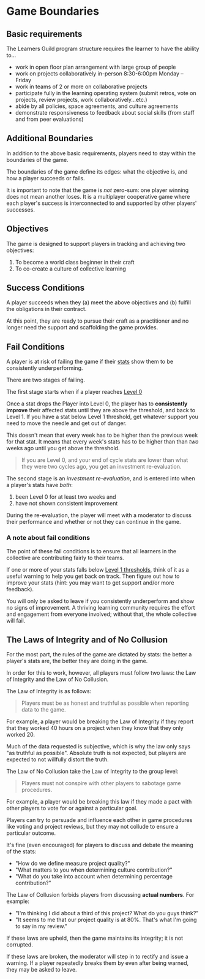 # Game Boundaries


## Basic requirements

The Learners Guild program structure requires the learner to have the ability to…

- work in open floor plan arrangement with large group of people
- work on projects collaboratively in-person 8:30-6:00pm Monday – Friday
- work in teams of 2 or more on collaborative projects
- participate fully in the learning operating system (submit retros, vote on projects, review projects, work collaboratively...etc.)
- abide by all policies, space agreements, and culture agreements
- demonstrate responsiveness to feedback about social skills (from staff and from peer evaluations)

## Additional Boundaries

In addition to the above basic requirements, players need to stay within the boundaries of the game.

The boundaries of the game define its edges: what the objective is, and how a player succeeds or fails.

It is important to note that the game is _not_ zero-sum: one player winning does not mean another loses. It is a multiplayer cooperative game where each player's success is interconnected to and supported by other players' successes.

## Objectives

The game is designed to support players in tracking and achieving two objectives:

1. To become a world class beginner in their craft
1. To co-create a culture of collective learning

## Success Conditions

A player succeeds when they (a) meet the above objectives and (b) fulfill the obligations in their contract.

At this point, they are ready to pursue their craft as a practitioner and no longer need the support and scaffolding the game provides.

## Fail Conditions

A player is at risk of failing the game if their [stats][stats] show them to be consistently underperforming.

There are two stages of failing.

The first stage starts when if a player reaches [Level 0](https://playbook.learnersguild.org/Game_Manual/Levels_and_Roles.html)

Once a stat drops the Player into Level 0, the player has to **consistently improve** their affected stats until they are above the threshold, and back to Level 1. If you have a stat below Level 1 threshold, get whatever support you need to move the needle and get out of danger.

This doesn't mean that every week has to be higher than the previous week for that stat. It means that every week's stats has to be higher than than _two_ weeks ago until you get above the threshold.

> If you are Level 0, and your end of cycle stats are lower than what they were two cycles ago, you get an investment re-evaluation.

The second stage is an _investment re-evaluation_, and is entered into when a player's stats have _both_:

1. been Level 0 for at least two weeks and
1. have not shown consistent improvement

During the re-evaluation, the player will meet with a moderator to discuss their performance and whether or not they can continue in the game.

### A note about fail conditions

The point of these fail conditions is to ensure that all learners in the collective are contributing fairly to their teams.

If one or more of your stats falls below [Level 1 thresholds](https://playbook.learnersguild.org/Game_Manual/Levels_and_Roles.html), think of it as a useful warning to help you get back on track. Then figure out how to improve your stats (hint: you may want to get support and/or more feedback).

You will only be asked to leave if you consistently underperform and show no signs of improvement. A thriving learning community requires the effort and engagement from everyone involved; without that, the whole collective will fail.

## The Laws of Integrity and of No Collusion

For the most part, the rules of the game are dictated by stats: the better a player's stats are, the better they are doing in the game.

In order for this to work, however, all players must follow two laws: the Law of Integrity and the Law of No Collusion.

The Law of Integrity is as follows:

> Players must be as honest and truthful as possible when reporting data to the game.

For example, a player would be breaking the Law of Integrity if they report that they worked 40 hours on a project when they know that they only worked 20.

Much of the data requested is subjective, which is why the law only says "as truthful as possible". Absolute truth is not expected, but players are expected to not willfully distort the truth.

The Law of No Collusion take the Law of Integrity to the group level:

> Players must not conspire with other players to sabotage game procedures.

For example, a player would be breaking this law if they made a pact with other players to vote for or against a particular goal.

Players can try to persuade and influence each other in game procedures like voting and project reviews, but they may not collude to ensure a particular outcome.

It's fine (even encouraged) for players to discuss and debate the meaning of the stats:
- "How do we define measure project quality?"
- "What matters to you when determining culture contribution?"
- "What do you take into account when determining percentage contribution?"

The Law of Collusion forbids players from discussing **actual numbers**. For example:
- "I'm thinking I did about a third of this project? What do you guys think?"
- "It seems to me that our project quality is at 80%. That's what I'm going to say in my review."

If these laws are upheld, then the game maintains its integrity; it is not corrupted.

If these laws are broken, the moderator will step in to rectify and issue a warning. If a player repeatedly breaks them by even after being warned, they may be asked to leave.


[stats]: ./Stats.md
[time-dedication]: ./Stats#time-dedication-per-cycle
[xp]: ./Stats#xp
[team-play]: ./Stats#health-team-play
[culture-contribution]: ./Stats#health-culture
[estimation-accuracy]: ./Stats#estimation-accuracy

[cos-conflict-resolution-process]: http://cos.learnersguild.org/Processes/Conflict.html
